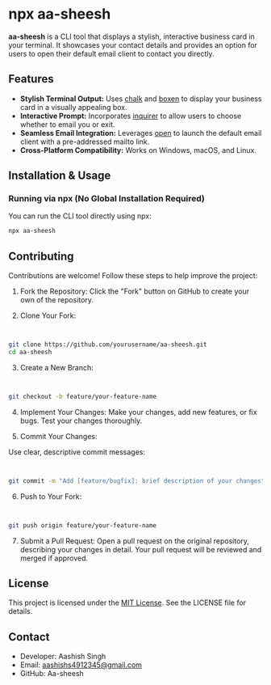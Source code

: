 # npx aa-sheesh

**aa-sheesh** is a CLI tool that displays a stylish, interactive business card in your terminal. It showcases your contact details and provides an option for users to open their default email client to contact you directly.

## Features

- **Stylish Terminal Output:** Uses [chalk](https://www.npmjs.com/package/chalk) and [boxen](https://www.npmjs.com/package/boxen) to display your business card in a visually appealing box.
- **Interactive Prompt:** Incorporates [inquirer](https://www.npmjs.com/package/inquirer) to allow users to choose whether to email you or exit.
- **Seamless Email Integration:** Leverages [open](https://www.npmjs.com/package/open) to launch the default email client with a pre-addressed mailto link.
- **Cross-Platform Compatibility:** Works on Windows, macOS, and Linux.

## Installation & Usage

### Running via npx (No Global Installation Required)

You can run the CLI tool directly using npx:

```bash
npx aa-sheesh
```

## Contributing
Contributions are welcome! Follow these steps to help improve the project:

1. Fork the Repository:
Click the "Fork" button on GitHub to create your own  of the repository.

2. Clone Your Fork:

```bash


git clone https://github.com/yourusername/aa-sheesh.git
cd aa-sheesh
```

3. Create a New Branch:

```bash


git checkout -b feature/your-feature-name
```
4. Implement Your Changes:
Make your changes, add new features, or fix bugs. Test your changes thoroughly.

5. Commit Your Changes:

Use clear, descriptive commit messages:

```bash


git commit -m "Add [feature/bugfix]: brief description of your changes"
```
6. Push to Your Fork:

```bash


git push origin feature/your-feature-name
```
7. Submit a Pull Request:
Open a pull request on the original repository, describing your changes in detail. Your pull request will be reviewed and merged if approved.

## License
This project is licensed under the [MIT License](./LICENSE). See the LICENSE file for details.

## Contact
- Developer: Aashish Singh
- Email: aashishs4912345@gmail.com
- GitHub: Aa-sheesh
